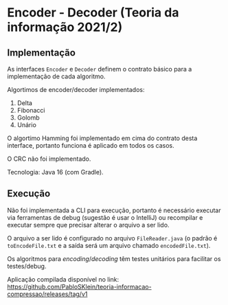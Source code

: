 # Encoder - Decoder (Teoria da informação 2021/2)

## Implementação

As interfaces `Encoder` e `Decoder` definem o contrato básico para a implementação de cada algoritmo.

Algortimos de encoder/decoder implementados:

1. Delta
1. Fibonacci
1. Golomb
1. Unário

O algortimo Hamming foi implementado em cima do contrato desta interface, portanto funciona é aplicado em todos os casos.

O CRC não foi implementado.

Tecnologia: Java 16 (com Gradle).

## Execução

Não foi implementada a CLI para execução, portanto é necessário executar via ferramentas de debug (sugestão é usar o IntelliJ) ou recompilar e executar sempre que precisar alterar o arquivo a ser lido.

O arquivo a ser lido é configurado no arquivo `FileReader.java` (o padrão é `toEncodeFile.txt` e a saída será um arquivo chamado `encodedFile.txt`).

Os algoritmos para _encoding_/_decoding_ têm testes unitários para facilitar os testes/debug.

Aplicação compilada disponível no link: https://github.com/PabloSKlein/teoria-informacao-compressao/releases/tag/v1